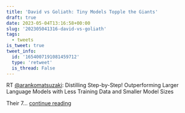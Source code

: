 ```yaml
---
title: 'David vs Goliath: Tiny Models Topple the Giants'
draft: true
date: 2023-05-04T13:16:58+00:00
slug: '202305041316-david-vs-goliath'
tags:
  - tweets
is_tweet: true
tweet_info:
  id: '1654007191081459712'
  type: 'retweet'
  is_thread: False
---
```




RT [@arankomatsuzaki](https://x.com/arankomatsuzaki): Distilling Step-by-Step! Outperforming Larger Language Models with Less Training Data and Smaller Model Sizes

Their 7… [continue reading](https://x.com/sytelus/status/1654007191081459712)
